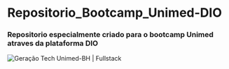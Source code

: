 # Repositorio_Bootcamp_Unimed-DIO
<h3 text_align="center">Repositorio especialmente criado para o bootcamp Unimed atraves da plataforma DIO</h3>
<img src="https://hermes.digitalinnovation.one/tracks/a982287c-ffb1-4c4a-87dd-ea81e7f50ac4.png" alt="Geração Tech Unimed-BH | Fullstack" class="sc-kkKunT iqnGey">
